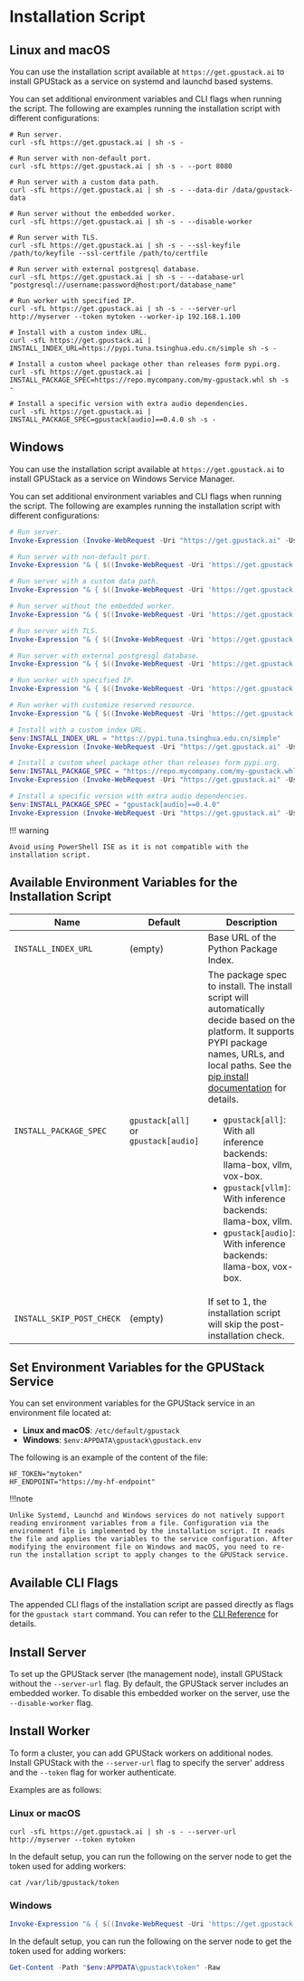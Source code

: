 # Installation Script

## Linux and macOS

You can use the installation script available at `https://get.gpustack.ai` to install GPUStack as a service on systemd and launchd based systems.

You can set additional environment variables and CLI flags when running the script. The following are examples running the installation script with different configurations:

```shell
# Run server.
curl -sfL https://get.gpustack.ai | sh -s -

# Run server with non-default port.
curl -sfL https://get.gpustack.ai | sh -s - --port 8080

# Run server with a custom data path.
curl -sfL https://get.gpustack.ai | sh -s - --data-dir /data/gpustack-data

# Run server without the embedded worker.
curl -sfL https://get.gpustack.ai | sh -s - --disable-worker

# Run server with TLS.
curl -sfL https://get.gpustack.ai | sh -s - --ssl-keyfile /path/to/keyfile --ssl-certfile /path/to/certfile

# Run server with external postgresql database.
curl -sfL https://get.gpustack.ai | sh -s - --database-url "postgresql://username:password@host:port/database_name"

# Run worker with specified IP.
curl -sfL https://get.gpustack.ai | sh -s - --server-url http://myserver --token mytoken --worker-ip 192.168.1.100

# Install with a custom index URL.
curl -sfL https://get.gpustack.ai | INSTALL_INDEX_URL=https://pypi.tuna.tsinghua.edu.cn/simple sh -s -

# Install a custom wheel package other than releases form pypi.org.
curl -sfL https://get.gpustack.ai | INSTALL_PACKAGE_SPEC=https://repo.mycompany.com/my-gpustack.whl sh -s -

# Install a specific version with extra audio dependencies.
curl -sfL https://get.gpustack.ai | INSTALL_PACKAGE_SPEC=gpustack[audio]==0.4.0 sh -s -
```

## Windows

You can use the installation script available at `https://get.gpustack.ai` to install GPUStack as a service on Windows Service Manager.

You can set additional environment variables and CLI flags when running the script. The following are examples running the installation script with different configurations:

```powershell
# Run server.
Invoke-Expression (Invoke-WebRequest -Uri "https://get.gpustack.ai" -UseBasicParsing).Content

# Run server with non-default port.
Invoke-Expression "& { $((Invoke-WebRequest -Uri 'https://get.gpustack.ai' -UseBasicParsing).Content) } -- --port 8080"

# Run server with a custom data path.
Invoke-Expression "& { $((Invoke-WebRequest -Uri 'https://get.gpustack.ai' -UseBasicParsing).Content) } -- --data-dir 'D:\gpustack-data'"

# Run server without the embedded worker.
Invoke-Expression "& { $((Invoke-WebRequest -Uri 'https://get.gpustack.ai' -UseBasicParsing).Content) } -- --disable-worker"

# Run server with TLS.
Invoke-Expression "& { $((Invoke-WebRequest -Uri 'https://get.gpustack.ai' -UseBasicParsing).Content) } -- --ssl-keyfile 'C:\path\to\keyfile' --ssl-certfile 'C:\path\to\certfile'"

# Run server with external postgresql database.
Invoke-Expression "& { $((Invoke-WebRequest -Uri 'https://get.gpustack.ai' -UseBasicParsing).Content) } -- --database-url 'postgresql://username:password@host:port/database_name'"

# Run worker with specified IP.
Invoke-Expression "& { $((Invoke-WebRequest -Uri 'https://get.gpustack.ai' -UseBasicParsing).Content) } -- --server-url 'http://myserver' --token 'mytoken' --worker-ip '192.168.1.100'"

# Run worker with customize reserved resource.
Invoke-Expression "& { $((Invoke-WebRequest -Uri 'https://get.gpustack.ai' -UseBasicParsing).Content) } -- --server-url 'http://myserver' --token 'mytoken' --system-reserved '{""ram"":5, ""vram"":5}'"

# Install with a custom index URL.
$env:INSTALL_INDEX_URL = "https://pypi.tuna.tsinghua.edu.cn/simple"
Invoke-Expression (Invoke-WebRequest -Uri "https://get.gpustack.ai" -UseBasicParsing).Content

# Install a custom wheel package other than releases form pypi.org.
$env:INSTALL_PACKAGE_SPEC = "https://repo.mycompany.com/my-gpustack.whl"
Invoke-Expression (Invoke-WebRequest -Uri "https://get.gpustack.ai" -UseBasicParsing).Content

# Install a specific version with extra audio dependencies.
$env:INSTALL_PACKAGE_SPEC = "gpustack[audio]==0.4.0"
Invoke-Expression (Invoke-WebRequest -Uri "https://get.gpustack.ai" -UseBasicParsing).Content
```

!!! warning

    Avoid using PowerShell ISE as it is not compatible with the installation script.

## Available Environment Variables for the Installation Script

| Name                      | Default                              | Description                                                                                                                                                                                                                                                                                                                                                                                                                                                                                                |
| ------------------------- | ------------------------------------ | ---------------------------------------------------------------------------------------------------------------------------------------------------------------------------------------------------------------------------------------------------------------------------------------------------------------------------------------------------------------------------------------------------------------------------------------------------------------------------------------------------------- |
| `INSTALL_INDEX_URL`       | (empty)                              | Base URL of the Python Package Index.                                                                                                                                                                                                                                                                                                                                                                                                                                                                      |
| `INSTALL_PACKAGE_SPEC`    | `gpustack[all]` or `gpustack[audio]` | The package spec to install. The install script will automatically decide based on the platform. It supports PYPI package names, URLs, and local paths. See the [pip install documentation](https://pip.pypa.io/en/stable/cli/pip_install/#pip-install) for details. <ul><li>`gpustack[all]`: With all inference backends: llama-box, vllm, vox-box.</li><li>`gpustack[vllm]`: With inference backends: llama-box, vllm.</li><li>`gpustack[audio]`: With inference backends: llama-box, vox-box.</li></ul> |
| `INSTALL_SKIP_POST_CHECK` | (empty)                              | If set to 1, the installation script will skip the post-installation check.                                                                                                                                                                                                                                                                                                                                                                                                                                |

## Set Environment Variables for the GPUStack Service

You can set environment variables for the GPUStack service in an environment file located at:

- **Linux and macOS**: `/etc/default/gpustack`
- **Windows**: `$env:APPDATA\gpustack\gpustack.env`

The following is an example of the content of the file:

```shell
HF_TOKEN="mytoken"
HF_ENDPOINT="https://my-hf-endpoint"
```

!!!note

    Unlike Systemd, Launchd and Windows services do not natively support reading environment variables from a file. Configuration via the environment file is implemented by the installation script. It reads the file and applies the variables to the service configuration. After modifying the environment file on Windows and macOS, you need to re-run the installation script to apply changes to the GPUStack service.

## Available CLI Flags

The appended CLI flags of the installation script are passed directly as flags for the `gpustack start` command. You can refer to the [CLI Reference](../cli-reference/start.md) for details.

## Install Server

To set up the GPUStack server (the management node), install GPUStack without the `--server-url` flag. By default, the GPUStack server includes an embedded worker. To disable this embedded worker on the server, use the `--disable-worker` flag.

## Install Worker

To form a cluster, you can add GPUStack workers on additional nodes. Install GPUStack with the `--server-url` flag to specify the server' address and the `--token` flag for worker authenticate.

Examples are as follows:

### Linux or macOS

```shell
curl -sfL https://get.gpustack.ai | sh -s - --server-url http://myserver --token mytoken
```

In the default setup, you can run the following on the server node to get the token used for adding workers:

```shell
cat /var/lib/gpustack/token
```

### Windows

```powershell
Invoke-Expression "& { $((Invoke-WebRequest -Uri 'https://get.gpustack.ai' -UseBasicParsing).Content) } -- --server-url http://myserver --token mytoken"
```

In the default setup, you can run the following on the server node to get the token used for adding workers:

```powershell
Get-Content -Path "$env:APPDATA\gpustack\token" -Raw
```
